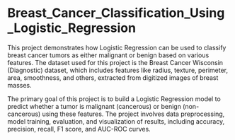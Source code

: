 # Breast_Cancer_Classification_Using_Logistic_Regression
This project demonstrates how Logistic Regression can be used to classify breast cancer tumors as either malignant or benign based on various features. The dataset used for this project is the Breast Cancer Wisconsin (Diagnostic) dataset, which includes features like radius, texture, perimeter, area, smoothness, and others, extracted from digitized images of breast masses.

The primary goal of this project is to build a Logistic Regression model to predict whether a tumor is malignant (cancerous) or benign (non-cancerous) using these features. The project involves data preprocessing, model training, evaluation, and visualization of results, including accuracy, precision, recall, F1 score, and AUC-ROC curves.
